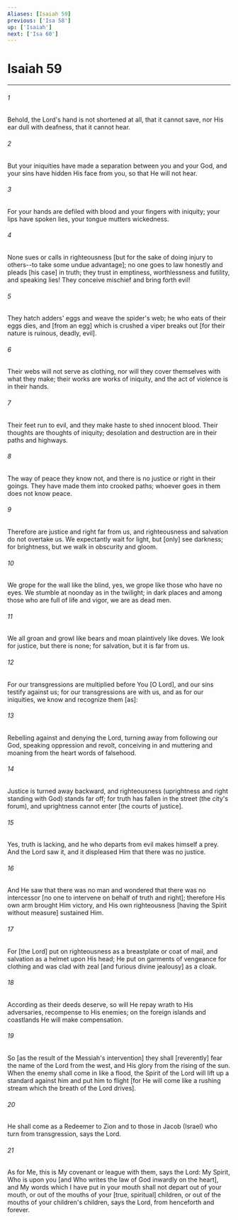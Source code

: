 ```yaml
---
Aliases: [Isaiah 59]
previous: ['Isa 58']
up: ['Isaiah']
next: ['Isa 60']
---
```

# Isaiah 59

***


###### 1 


Behold, the Lord's hand is not shortened at all, that it cannot save, nor His ear dull with deafness, that it cannot hear. 


###### 2 


But your iniquities have made a separation between you and your God, and your sins have hidden His face from you, so that He will not hear. 


###### 3 


For your hands are defiled with blood and your fingers with iniquity; your lips have spoken lies, your tongue mutters wickedness. 


###### 4 


None sues or calls in righteousness [but for the sake of doing injury to others--to take some undue advantage]; no one goes to law honestly and pleads [his case] in truth; they trust in emptiness, worthlessness and futility, and speaking lies! They conceive mischief and bring forth evil! 


###### 5 


They hatch adders' eggs and weave the spider's web; he who eats of their eggs dies, and [from an egg] which is crushed a viper breaks out [for their nature is ruinous, deadly, evil]. 


###### 6 


Their webs will not serve as clothing, nor will they cover themselves with what they make; their works are works of iniquity, and the act of violence is in their hands. 


###### 7 


Their feet run to evil, and they make haste to shed innocent blood. Their thoughts are thoughts of iniquity; desolation and destruction are in their paths and highways. 


###### 8 


The way of peace they know not, and there is no justice or right in their goings. They have made them into crooked paths; whoever goes in them does not know peace. 


###### 9 


Therefore are justice and right far from us, and righteousness and salvation do not overtake us. We expectantly wait for light, but [only] see darkness; for brightness, but we walk in obscurity and gloom. 


###### 10 


We grope for the wall like the blind, yes, we grope like those who have no eyes. We stumble at noonday as in the twilight; in dark places and among those who are full of life and vigor, we are as dead men. 


###### 11 


We all groan and growl like bears and moan plaintively like doves. We look for justice, but there is none; for salvation, but it is far from us. 


###### 12 


For our transgressions are multiplied before You [O Lord], and our sins testify against us; for our transgressions are with us, and as for our iniquities, we know and recognize them [as]: 


###### 13 


Rebelling against and denying the Lord, turning away from following our God, speaking oppression and revolt, conceiving in and muttering and moaning from the heart words of falsehood. 


###### 14 


Justice is turned away backward, and righteousness (uprightness and right standing with God) stands far off; for truth has fallen in the street (the city's forum), and uprightness cannot enter [the courts of justice]. 


###### 15 


Yes, truth is lacking, and he who departs from evil makes himself a prey. And the Lord saw it, and it displeased Him that there was no justice. 


###### 16 


And He saw that there was no man and wondered that there was no intercessor [no one to intervene on behalf of truth and right]; therefore His own arm brought Him victory, and His own righteousness [having the Spirit without measure] sustained Him. 


###### 17 


For [the Lord] put on righteousness as a breastplate or coat of mail, and salvation as a helmet upon His head; He put on garments of vengeance for clothing and was clad with zeal [and furious divine jealousy] as a cloak. 


###### 18 


According as their deeds deserve, so will He repay wrath to His adversaries, recompense to His enemies; on the foreign islands and coastlands He will make compensation. 


###### 19 


So [as the result of the Messiah's intervention] they shall [reverently] fear the name of the Lord from the west, and His glory from the rising of the sun. When the enemy shall come in like a flood, the Spirit of the Lord will lift up a standard against him and put him to flight [for He will come like a rushing stream which the breath of the Lord drives]. 


###### 20 


He shall come as a Redeemer to Zion and to those in Jacob (Israel) who turn from transgression, says the Lord. 


###### 21 


As for Me, this is My covenant or league with them, says the Lord: My Spirit, Who is upon you [and Who writes the law of God inwardly on the heart], and My words which I have put in your mouth shall not depart out of your mouth, or out of the mouths of your [true, spiritual] children, or out of the mouths of your children's children, says the Lord, from henceforth and forever.
